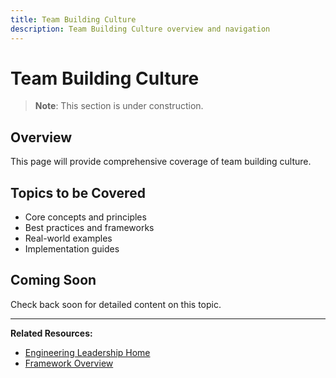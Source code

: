 ```yaml
---
title: Team Building Culture
description: Team Building Culture overview and navigation
---
```


# Team Building Culture

> **Note**: This section is under construction.

## Overview

This page will provide comprehensive coverage of team building culture.

## Topics to be Covered

- Core concepts and principles
- Best practices and frameworks
- Real-world examples
- Implementation guides

## Coming Soon

Check back soon for detailed content on this topic.

---

**Related Resources:**
- [Engineering Leadership Home](../../engineering-leadership/index.md)
- [Framework Overview](../../engineering-leadership/framework-index.md)
